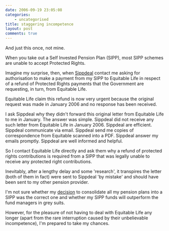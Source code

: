 ```yaml
---
date: 2006-09-19 23:05:08
categories:
    - uncategorised
title: staggering incompetence
layout: post
comments: true
---
```

And just this once, not mine.

When you take out a Self Invested Pension Plan (SIPP), most SIPP schemes
are unable to accept Protected Rights.

Imagine my surprise, then, when [Sippdeal](http://www.sippdeal.co.uk/)
contact me asking for authorisation to make a payment from my SIPP to
Equitable Life in respect of a refund of Protected Rights payments that
the Government are requesting, in turn, from Equitable Life.

Equitable Life claim this refund is now very urgent because the original
request was made in January 2006 and no response has been received.

I ask Sippdeal why they didn't forward this original letter from
Equitable Life to me in January. The answer was simple. Sippdeal did not
receive any such letter from Equitable Life in January 2006. Sippdeal
are efficient. Sippdeal communicate via email. Sippdeal send me copies
of correspondence from Equitable scanned into a PDF. Sippdeal answer my
emails promptly. Sippdeal are well informed and helpful.

So I contact Equitable Life directly and ask them why a refund of
protected rights contributions is required from a SIPP that was legally
unable to receive any protected right contributions.

Inevitably, after a lengthy delay and some 'research', it transpires the
letter (both of them in fact) were sent to Sippdeal 'by mistake' and
should have been sent to my other pension provider.

I'm not sure whether my
[decision](http://www.nbrightside.com/blog/2005/11/21/my-personal-pensions-crisis/)
to consolidate all my pension plans into a SIPP was the correct one and
whether my SIPP funds will outperform the fund managers in grey suits.

However, for the pleasure of not having to deal with Equitable Life any
longer (apart from the rare interruption caused by their unbelievable
incompetence), I'm prepared to take my chances.
